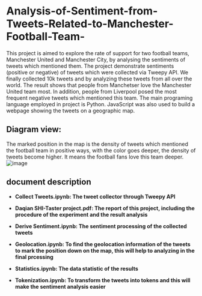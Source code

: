 # Analysis-of-Sentiment-from-Tweets-Related-to-Manchester-Football-Team-
This project is aimed to explore the rate of support for two football teams, Manchester United and Manchester City, by analysing the sentiments of tweets which mentioned them. The project demonstrate sentiments (positive or negative) of tweets which were collected via Tweepy API. We finally collected 10k tweets and by analyzing these tweets from all over the world. The result shows that people from Manchetser love the Manchester United team most. In addition, people from Liverpool posed the most frequent negative tweets which mentioned this team. The main programing language employed in project is Python. JavaScript was also used to build a webpage showing the tweets on a geographic map.


## Diagram view:
The marked position in the map is the density of tweets which mentioned the football team in positive ways, with the color goes deeper, the density of tweets become higher. It means the football fans love this team deeper. 
![image](http://img.blog.csdn.net/20180307043233133?watermark/2/text/aHR0cDovL2Jsb2cuY3Nkbi5uZXQvanhzZHE=/font/5a6L5L2T/fontsize/400/fill/I0JBQkFCMA==/dissolve/70)

## document description

- **Collect Tweets.ipynb: The tweet collector through Tweepy API**

- **Daqian SHI-Taster project.pdf: The report of this project, including the procedure of the experiment and the result analysis**

- **Derive Sentiment.ipynb: The sentiment processing of the collected tweets**

- **Geolocation.ipynb: To find the geolocation information of the tweets to mark the position down on the map, this will help to analyzing in the final prcessing**

- **Statistics.ipynb: The data statistic of the results**

- **Tokenization.ipynb: To transform the tweets into tokens and this will make the sentiment analysis easier**
